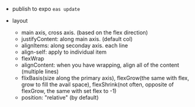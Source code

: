 - publish to expo
  `eas update`

- layout
  - main axis, cross axis. (based on the flex direction)
  - justifyContent: along main axis. (default col)
  - alignItems: along seconday axis. each line
  - align-self: apply to individual item
  - flexWrap
  - alignContent: when you have wrapping, align all of the content (multiple lines)
  - flixBasis(size along the primary axis), flexGrow(the same with flex, grow to fill the avail space), flexShrink(not often, opposite of flexGrow, the same with set flex to -1)
  - position: "relative" (by default)
